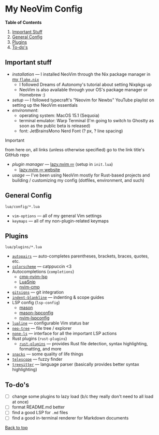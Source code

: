 # My NeoVim Config

**Table of Contents**
1. [Important Stuff](#important-stuff)
2. [General Config](#general-config)
3. [Plugins](#plugins)
4. [To-do's](#to-dos)

## Important stuff
* *installation* &mdash; I installed NeoVim through the Nix package manager in [my `flake.nix`](https://github.com/juneb125/.dotfiles/blob/main/.config/nix-darwin/flake.nix)
    * I followed Dreams of Autonomy's tutorial about setting Nixpkgs up
    * NeoVim is also available through your OS's package manager or Homebrew :)
* *setup* &mdash; I followed typecraft's "Neovim for Newbs" YouTube playlist on setting up the NeoVim essentials
* *environment*:
    * operating system: MacOS 15.1 (Sequoia)
    * terminal emulator: Warp Terminal (I'm going to switch to Ghostty as soon as the public beta is released)
    * font: JetBrainsMono Nerd Font (? px, ? line spacing)
> [!IMPORTANT]
> from here on, all links (unless otherwise specified) go to the link title's GitHub repo
* *plugin manager* &mdash; [lazy.nvim 💤](https://github.com/folke/lazy.nvim) (setup in `init.lua`)
	* [lazy.nvim 💤 website](https://lazy.folke.io)
* *usage* &mdash; I've been using NeoVim mostly for Rust-based projects and building / customizing my config (dotfiles, environment, and such)<br/>

## General Config
`lua/config/*.lua`
* `vim-options` &mdash; all of my general Vim settings
* `keymaps` &mdash; all of my non-plugin-related keymaps

## Plugins
`lua/plugins/*.lua`
* [`autopairs`](https://github.com/windwp/nvim-autopairs) &mdash; auto-completes parentheses, brackets, braces, quotes, etc.
* [`colorscheme`](https://github.com/catppuccin/nvim) &mdash; catppuccin <3
* Autocompletions (`completions`)
    * [cmp-nvim-lsp](https://github.com/hrsh7th/cmp-nvim-lsp)
    * [LuaSnip](https://github.com/L3MON4D3/LuaSnip)
    * [nvim-cmp](https://github.com/hrsh7th/nvim-cmp)
* [`gitsigns`](https://github.com/lewis6991/gitsigns.nvim) &mdash; git integration
* [`indent-blankline`](https://github.com/lukas-reineke/indent-blankline.nvim) &mdash; indenting & scope guides
* LSP config (`lsp-config`)
    * [mason](https://github.com/williamboman/mason.nvim)
    * [mason-lspconfig](https://github.com/williamboman/mason-lspconfig.nvim)
    * [nvim-lspconfig](https://github.com/neovim/nvim-lspconfig)
* [`lualine`](https://github.com/nvim-lualine/lualine.nvim) &mdash; configurable Vim status bar
* [`neo-tree`](https://github.com/nvim-neo-tree/neo-tree.nvim) &mdash; file tree / explorer
* [`none-ls`](https://github.com/nvimtools/none-ls.nvim) &mdash; interface for all the important LSP actions
* Rust plugins (`rust-plugins`)
    * [`rust-plugins`](https://github.com/rust-lang/rust.vim) &mdash; provides Rust file detection, syntax highlighting, formatting, and more
* [`snacks`](https://github.com/folke/snacks.nvim) &mdash; some quality of life things
* [`telescope`](https://github.com/nvim-telescope/telescope.nvim) &mdash; fuzzy finder
* [`treesitter`](https://github.com/nvim-treesitter/nvim-treesitter) &mdash; language parser (basically provides better syntax highlighting)

## To-do's
- [ ] change some plugins to lazy load (b/c they really don't need to all load at once)
- [ ] format README.md better
- [ ] find a good LSP for `.md` files
- [ ] find a good in-terminal renderer for Markdown documents

[Back to top](#my-neovim-config)
